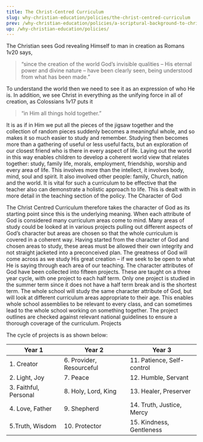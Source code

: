 ```yaml
---
title: The Christ-Centred Curriculum
slug: why-christian-education/policies/the-christ-centred-curriculum
prev: /why-christian-education/policies/a-scriptural-background-to-christian-education/
up: /why-christian-education/policies/
---
```


The Christian sees God revealing Himself to man in creation as Romans 1v20 says,

 > “since the creation of the world God’s invisible qualities – His eternal power and divine nature – have been clearly seen, being understood from what has been made.”

To understand the world then we need to see it as an expression of who He is. In addition, we see Christ in everything as the unifying force in all of creation, as Colossians 1v17 puts it

 > “in Him all things hold together.”

It is as if in Him we put all the pieces of the jigsaw together and the collection of random pieces suddenly becomes a meaningful whole, and so makes it so much easier to study and remember.
Studying then becomes more than a gathering of useful or less useful facts, but an exploration of our closest friend who is there in every aspect of life. Laying out the world in this way enables children to develop a coherent world view that relates together: study, family life, morals, employment, friendship, worship and every area of life.
This involves more than the intellect, it involves body, mind, soul and spirit. It also involved other people: family, Church, nation and the world.
It is vital for such a curriculum to be effective that the teacher also can demonstrate a holistic approach to life. This is dealt with in more detail in the teaching section of the policy.
The Character of God

The Christ Centred Curriculum therefore takes the character of God as its starting point since this is the underlying meaning. When each attribute of God is considered many curriculum areas come to mind. Many areas of study could be looked at in various projects pulling out different aspects of God’s character but areas are chosen so that the whole curriculum is covered in a coherent way.
Having started from the character of God and chosen areas to study, these areas must be allowed their own integrity and not straight jacketed into a preconceived plan. The greatness of God will come across as we study His great creation – if we seek to be open to what He is saying through each area of our teaching.
The character attributes of God have been collected into fifteen projects. These are taught on a three year cycle, with one project to each half term. Only one project is studied in the summer term since it does not have a half term break and is the shortest term.
The whole school will study the same character attribute of God, but will look at different curriculum areas appropriate to their age. This enables whole school assemblies to be relevant to every class, and can sometimes lead to the whole school working on something together.
The project outlines are checked against relevant national guidelines to ensure a thorough coverage of the curriculum.
Projects

The cycle of projects is as shown below:

|Year 1| 	Year 2| 	Year 3 
|------|----------|-----------
|1. Creator|6. Provider, Resourceful| 11. Patience, Self-control
|2. Light, Joy|7. Peace|12. Humble, Servant
|3. Faithful, Personal|8. Holy, Lord, King|13. Healer, Preserver
|4. Love, Father|9. Shepherd|14. Truth, Justice, Mercy
|5.Truth, Wisdom|10. Protector|15. Kindness, Gentleness

